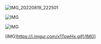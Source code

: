 ![IMG_20220819_222501](https://user-images.githubusercontent.com/20098740/185666384-480cc1e2-bd38-4ac7-8cfa-7e4e355182bd.jpg)

![IMG](https://i.imgur.com/LXOTHTs.gif)

![IMG](https://i.imgur.com/QDwnPmh.gif)

[IMG]https://i.imgur.com/x1TpwHx.gif[/IMG]
